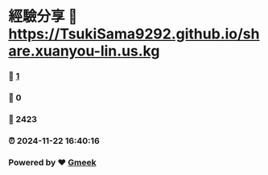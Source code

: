 # 經驗分享 :link: https://TsukiSama9292.github.io/share.xuanyou-lin.us.kg 
### :page_facing_up: [1](https://TsukiSama9292.github.io/share.xuanyou-lin.us.kg/tag.html) 
### :speech_balloon: 0 
### :hibiscus: 2423 
### :alarm_clock: 2024-11-22 16:40:16 
### Powered by :heart: [Gmeek](https://github.com/Meekdai/Gmeek)
